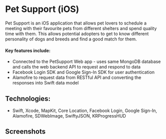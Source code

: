 # Pet Support (iOS)
Pet Support is an iOS application that allows pet lovers to schedule a meeting with their favourite pets from different shelters and spend quality time with them.
This allows potential adopters to get to know different personality of dogs and breeds and find a good match for them.

#### Key features include:
  * Connected to the PetSupport Web app - uses same MongoDB database and calls the web backend API to request and respond to data
  * Facebook Login SDK and Google Sign-In SDK for user authentication
  * Alamofire to request data from RESTful API and converting the responses into Swift data model

## Technologies:
  * Swift, Xcode, MapKit, Core Location, Facebook Login, Google Sign-In, Alamofire, SDWebImage, SwiftyJSON, KRProgressHUD
 
## Screenshots
